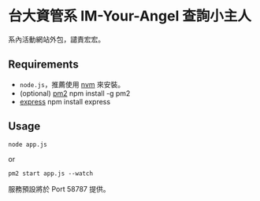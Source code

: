 # 台大資管系 IM-Your-Angel 查詢小主人
系內活動網站外包，譴責宏宏。

## Requirements
* `node.js`，推薦使用 [nvm](https://github.com/creationix/nvm) 來安裝。
* (optional)  [pm2](https://github.com/Unitech/pm2) 
    npm install -g pm2
* [express](https://github.com/expressjs/express)
    npm install express

## Usage
```
node app.js
```
or
```
pm2 start app.js --watch
```
服務預設將於 Port 58787 提供。
